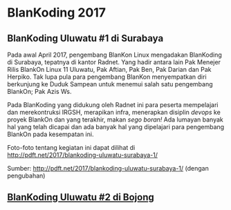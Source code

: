 # BlanKoding 2017


## BlanKoding Uluwatu #1 di Surabaya

Pada awal April 2017, pengembang BlanKon Linux mengadakan BlanKoding di Surabaya, tepatnya di kantor Radnet. Yang hadir antara lain Pak Menejer Rilis BlankOn Linux 11 Uluwatu, Pak Aftian, Pak Ben, Pak Darian dan Pak Herpiko. Tak lupa pula para pengembang BlanKon menyempatkan diri berkunjung ke Duduk Sampean untuk menemui salah satu pengembang BlankOn; Pak Azis Ws.

Pada BlanKoding yang didukung oleh Radnet ini para peserta mempelajari dan merekontruksi IRGSH, merapikan infra, menerapkan disiplin *devops* ke proyek BlankOn dan yang terakhir, makan *sego boran!* Ada lumayan banyak hal yang telah dicapai dan ada banyak hal yang dipelajari para pengembang BlankOn pada kesempatan ini.

Foto-foto tentang kegiatan ini dapat dilihat di http://pdft.net/2017/blankoding-uluwatu-surabaya-1/

Sumber: http://pdft.net/2017/blankoding-uluwatu-surabaya-1/ (dengan pengubahan)

## [BlanKoding Uluwatu #2 di Bojong](/Acara/BlanKoding/BlanKoding2017Kedua.md) 



